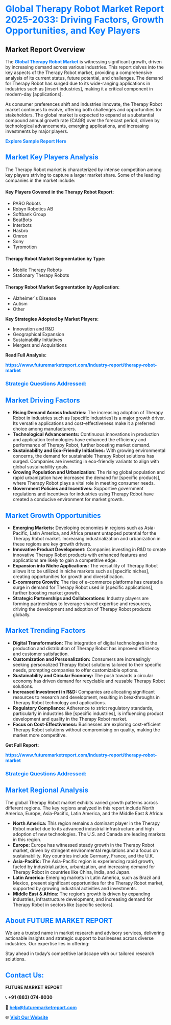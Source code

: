 <h1 style="color: #007BFF;">Global Therapy Robot Market Report 2025-2033: Driving Factors, Growth Opportunities, and Key Players</h1>

<section id="overview">
<h2>Market Report Overview</h2>
<p>The <a href="https://www.futuremarketreport.com/industry-report/therapy-robot-market" style="color: #007BFF; text-decoration: none;"><strong>Global Therapy Robot Market</strong></a> is witnessing significant growth, driven by increasing demand across various industries. This report delves into the key aspects of the Therapy Robot market, providing a comprehensive analysis of its current status, future potential, and challenges. The demand for Therapy Robot has surged due to its wide-ranging applications in industries such as [insert industries], making it a critical component in modern-day [applications].</p>
<p>As consumer preferences shift and industries innovate, the Therapy Robot market continues to evolve, offering both challenges and opportunities for stakeholders. The global market is expected to expand at a substantial compound annual growth rate (CAGR) over the forecast period, driven by technological advancements, emerging applications, and increasing investments by major players.</p>
</section>

<section id="overview">
<p><a href="https://www.futuremarketreport.com/request-sample/reportId=77960" style="color: #007BFF; text-decoration: none;"><strong>Explore Sample Report Here</strong></a></p>
</section>

<section id="key-players">
<h2 style="color: #007BFF;">Market Key Players Analysis</h2>
<p>The Therapy Robot market is characterized by intense competition among key players striving to capture a larger market share. Some of the leading companies in the market include:</p>
<h4>Key Players Covered in the Therapy Robot Report:</h4>
<ul><li>PARO Robots</li><li>Robyn Robotics AB</li><li>Softbank Group</li><li>BeatBots</li><li>Interbots</li><li>Hasbro</li><li>Omron</li><li>Sony</li><li>Tyromotion</li></ul>
<h4>Therapy Robot Market Segmentation by Type:</h4>
<ul><li>Mobile Therapy Robots</li><li>Stationary Therapy Robots</li></ul>

<h4>Therapy Robot Market Segmentation by Application:</h4>
<ul><li>Alzheimer`s Disease</li><li>Autism</li><li>Other</li></ul>
<p><strong>Key Strategies Adopted by Market Players:</strong></p>
<ul>
<li>Innovation and R&D</li>
<li>Geographical Expansion</li>
<li>Sustainability Initiatives</li>
<li>Mergers and Acquisitions</li>
</ul>
</section>

<section>
<p><strong>Read Full Analysis: </strong></p><a href="https://www.futuremarketreport.com/industry-report/therapy-robot-market" style="color: #007BFF; text-decoration: none;"><strong>https://www.futuremarketreport.com/industry-report/therapy-robot-market</strong></a>
<h3 style="color: #007BFF;">Strategic Questions Addressed:</h3>
</section>

<section id="driving-factors">
<h2 style="color: #007BFF;">Market Driving Factors</h2>
<ul>
<li><strong>Rising Demand Across Industries:</strong> The increasing adoption of Therapy Robot in industries such as [specific industries] is a major growth driver. Its versatile applications and cost-effectiveness make it a preferred choice among manufacturers.</li>
<li><strong>Technological Advancements:</strong> Continuous innovations in production and application technologies have enhanced the efficiency and performance of Therapy Robot, further boosting market demand.</li>
<li><strong>Sustainability and Eco-Friendly Initiatives:</strong> With growing environmental concerns, the demand for sustainable Therapy Robot solutions has surged. Companies are investing in eco-friendly variants to align with global sustainability goals.</li>
<li><strong>Growing Population and Urbanization:</strong> The rising global population and rapid urbanization have increased the demand for [specific products], where Therapy Robot plays a vital role in meeting consumer needs.</li>
<li><strong>Government Policies and Incentives:</strong> Supportive government regulations and incentives for industries using Therapy Robot have created a conducive environment for market growth.</li>
</ul>
</section>

<section id="growth-opportunities">
<h2 style="color: #007BFF;">Market Growth Opportunities</h2>
<ul>
<li><strong>Emerging Markets:</strong> Developing economies in regions such as Asia-Pacific, Latin America, and Africa present untapped potential for the Therapy Robot market. Increasing industrialization and urbanization in these regions are key growth drivers.</li>
<li><strong>Innovative Product Development:</strong> Companies investing in R&D to create innovative Therapy Robot products with enhanced features and applications are likely to gain a competitive edge.</li>
<li><strong>Expansion into Niche Applications:</strong> The versatility of Therapy Robot allows it to be utilized in niche markets such as [specific niches], creating opportunities for growth and diversification.</li>
<li><strong>E-commerce Growth:</strong> The rise of e-commerce platforms has created a surge in demand for Therapy Robot used in [specific applications], further boosting market growth.</li>
<li><strong>Strategic Partnerships and Collaborations:</strong> Industry players are forming partnerships to leverage shared expertise and resources, driving the development and adoption of Therapy Robot products globally.</li>
</ul>
</section>

<section id="trending-factors">
<h2 style="color: #007BFF;">Market Trending Factors</h2>
<ul>
<li><strong>Digital Transformation:</strong> The integration of digital technologies in the production and distribution of Therapy Robot has improved efficiency and customer satisfaction.</li>
<li><strong>Customization and Personalization:</strong> Consumers are increasingly seeking personalized Therapy Robot solutions tailored to their specific needs, prompting companies to offer customizable options.</li>
<li><strong>Sustainability and Circular Economy:</strong> The push towards a circular economy has driven demand for recyclable and reusable Therapy Robot solutions.</li>
<li><strong>Increased Investment in R&D:</strong> Companies are allocating significant resources to research and development, resulting in breakthroughs in Therapy Robot technology and applications.</li>
<li><strong>Regulatory Compliance:</strong> Adherence to strict regulatory standards, particularly in industries like [specific industries], is influencing product development and quality in the Therapy Robot market.</li>
<li><strong>Focus on Cost-Effectiveness:</strong> Businesses are exploring cost-efficient Therapy Robot solutions without compromising on quality, making the market more competitive.</li>
</ul>
</section>

<section>
<p><strong>Get Full Report: </strong></p><a href="https://www.futuremarketreport.com/industry-report/therapy-robot-market" style="color: #007BFF; text-decoration: none;"><strong>https://www.futuremarketreport.com/industry-report/therapy-robot-market</strong></a>
<h3 style="color: #007BFF;">Strategic Questions Addressed:</h3>
</section>


<section id="regional-analysis">
<h2 style="color: #007BFF;">Market Regional Analysis</h2>
<p>The global Therapy Robot market exhibits varied growth patterns across different regions. The key regions analyzed in this report include North America, Europe, Asia-Pacific, Latin America, and the Middle East & Africa:</p>
<ul>
<li><strong>North America:</strong> This region remains a dominant player in the Therapy Robot market due to its advanced industrial infrastructure and high adoption of new technologies. The U.S. and Canada are leading markets in this region.</li>
<li><strong>Europe:</strong> Europe has witnessed steady growth in the Therapy Robot market, driven by stringent environmental regulations and a focus on sustainability. Key countries include Germany, France, and the U.K.</li>
<li><strong>Asia-Pacific:</strong> The Asia-Pacific region is experiencing rapid growth, fueled by industrialization, urbanization, and increasing demand for Therapy Robot in countries like China, India, and Japan.</li>
<li><strong>Latin America:</strong> Emerging markets in Latin America, such as Brazil and Mexico, present significant opportunities for the Therapy Robot market, supported by growing industrial activities and investments.</li>
<li><strong>Middle East & Africa:</strong> The region’s growth is driven by expanding industries, infrastructure development, and increasing demand for Therapy Robot in sectors like [specific sectors].</li>
</ul>
</section>

<footer>
<h2 style="color: #007BFF;">About FUTURE MARKET REPORT</h2>
<p>We are a trusted name in market research and advisory services, delivering actionable insights and strategic support to businesses across diverse industries. Our expertise lies in offering:</p>

<p>Stay ahead in today’s competitive landscape with our tailored research solutions.</p>

<h2 style="color: #007BFF;">Contact Us:</h2>
<p><strong>FUTURE MARKET REPORT</strong></p>
<p>📞 <strong>+91 (883) 074-8030</strong></p>
<p>📧 <strong><a href="mailto:help@futuremarketreport.com" style="color: #007BFF;">help@futuremarketreport.com</a></strong></p>
<p>🌐 <strong><a href="https://www.futuremarketreport.com/" style="color: #007BFF;">Visit Our Website</a></strong></p>
</footer>
